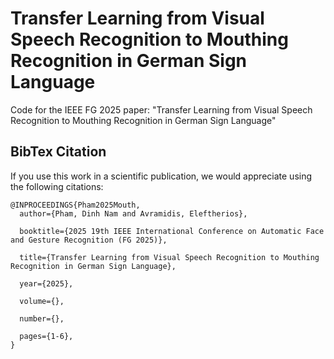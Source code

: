 # Transfer Learning from Visual Speech Recognition to Mouthing  Recognition in German Sign Language
Code for the IEEE FG 2025 paper: "Transfer Learning from Visual Speech Recognition to Mouthing  Recognition in German Sign Language"



## BibTex Citation
If you use this work in a scientific publication, we would appreciate using the following citations:

```
@INPROCEEDINGS{Pham2025Mouth,
  author={Pham, Dinh Nam and Avramidis, Eleftherios},

  booktitle={2025 19th IEEE International Conference on Automatic Face and Gesture Recognition (FG 2025)}, 

  title={Transfer Learning from Visual Speech Recognition to Mouthing Recognition in German Sign Language}, 

  year={2025},

  volume={},

  number={},

  pages={1-6},
}
```
